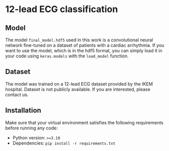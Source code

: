 # 12-lead ECG classification

## Model

The model ```final_model.hdf5``` used in this work is a convolutional neural network fine-tuned on a dataset of patients with a cardiac arrhythmia.
If you want to use the model, which is in the hdf5 format, you can simply load it in your code using ```keras.models``` with the ```load_model``` function.

## Dataset

The model was trained on a 12-lead ECG dataset provided by the IKEM hospital. Dataset is not publicly available. If you are interested, please contact us.

## Installation

Make sure that your virtual environment satisfies the following requirements before running any code:

* Python version: `>=3.10`
* Dependencies: `pip install -r requirements.txt`